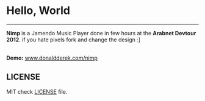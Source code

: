 <h1>Hello, World</h1>
<hr />
<p><strong>Nimp </strong> is a Jamendo Music Player done in few hours at the <strong>Arabnet Devtour 2012</strong>. if you hate pixels fork and change the design :]</p>
<br />
<span><strong>Demo:</strong> <a href="www.donaldderek.com/nimp" target="_BLANK">www.donaldderek.com/nimp</a></span>
<br />
<h2>LICENSE</h2>
MIT check <a href="https://github.com/DonaldDerek/nimp-devtour2012/blob/master/LICENSE.md">LICENSE</a> file.